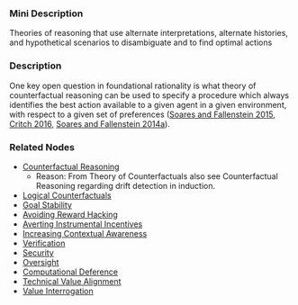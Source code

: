 ### Mini Description

Theories of reasoning that use alternate interpretations, alternate histories, and hypothetical scenarios to disambiguate and to find optimal actions

### Description

One key open question in foundational rationality is what theory of counterfactual reasoning can be used to specify a procedure which always identifies the best action available to a given agent in a given environment, with respect to a given set of preferences ([Soares and Fallenstein 2015](https://pdfs.semanticscholar.org/40b3/bbe8d3e0ff66caae3217f4b2fc0e71fd01e2.pdf), [Critch 2016](http://acritch.com/media/ai/Andrew_Critch_-_Parametric_Bounded_Lob.pdf), [Soares and Fallenstein 2014a](http://intelligence.org/files/TechnicalAgenda.pdf)).

### Related Nodes

- [Counterfactual Reasoning](/Value_Alignment/Validation/Increasing_Contextual_Awareness/Uncertainty_Identification_and_Management/Inductive_Ambiguity_Identification/Robustness_to_Distributional_Shift/Counterfactual_Reasoning/Counterfactual_Reasoning.md)
	- Reason: From Theory of Counterfactuals also see Counterfactual Reasoning regarding drift detection in induction.
- [Logical Counterfactuals](/Value_Alignment/Foundations/Consistent_Decision_Making/Decision_Theory/Logical_Counterfactuals/Logical_Counterfactuals.md)
- [Goal Stability](/Value_Alignment/Foundations/Consistent_Decision_Making/Goal_Stability/Goal_Stability.md)
- [Avoiding Reward Hacking](/Value_Alignment/Validation/Avoiding_Reward_Hacking/Avoiding_Reward_Hacking.md)
- [Averting Instrumental Incentives](/Value_Alignment/Validation/Averting_Instrumental_Incentives/Averting_Instrumental_Incentives.md)
- [Increasing Contextual Awareness](/Value_Alignment/Validation/Increasing_Contextual_Awareness/Increasing_Contextual_Awareness.md)
- [Verification](/Value_Alignment/Verification/Verification.md)
- [Security](/Value_Alignment/Security/Security.md)
- [Oversight](/Value_Alignment/Control/Oversight/Oversight.md)
- [Computational Deference](/Value_Alignment/Control/Computational_Deference/Computational_Deference.md)
- [Technical Value Alignment](/Value_Alignment/Validation/Technical_Value_Alignment/Technical_Value_Alignment.md)
- [Value Interrogation](/Value_Alignment/Validation/Technical_Value_Alignment/Ethics_Mechanisms/Value_Learning/Value_Elicitation/Value_Interrogation/Value_Interrogation.md)

